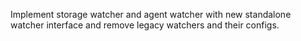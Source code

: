 Implement storage watcher and agent watcher with new standalone watcher interface and remove legacy watchers and their configs.